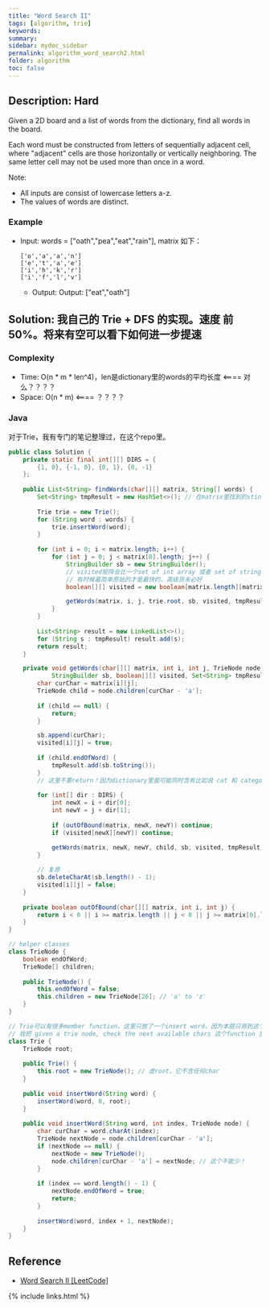 ```yaml
---
title: "Word Search II"
tags: [algorithm, trie]
keywords:
summary:
sidebar: mydoc_sidebar
permalink: algorithm_word_search2.html
folder: algorithm
toc: false
---
```


## Description: Hard
Given a 2D board and a list of words from the dictionary, find all words in the board.

Each word must be constructed from letters of sequentially adjacent cell, where "adjacent" cells are those horizontally or vertically neighboring. The same letter cell may not be used more than once in a word.

Note:
* All inputs are consist of lowercase letters a-z.
* The values of words are distinct.

### Example
* Input: words = ["oath","pea","eat","rain"], matrix 如下：
  ```
  ['o','a','a','n']
  ['e','t','a','e']
  ['i','h','k','r']
  ['i','f','l','v']
  ```
  * Output: Output: ["eat","oath"]

## Solution: 我自己的 Trie + DFS 的实现。速度 前50%。将来有空可以看下如何进一步提速

### Complexity
* Time: O(n * m * len^4)，len是dictionary里的words的平均长度 <==== 对么？？？？
* Space: O(n * m) <==== ？？？？

### Java
对于Trie，我有专门的笔记整理过，在这个repo里。
```java
public class Solution {
    private static final int[][] DIRS = {
        {1, 0}, {-1, 0}, {0, 1}, {0, -1}
    };
    
    public List<String> findWords(char[][] matrix, String[] words) {
        Set<String> tmpResult = new HashSet<>(); // 在matrix里找到的stings要去重！
        
        Trie trie = new Trie();
        for (String word : words) {
            trie.insertWord(word);
        }
        
        for (int i = 0; i < matrix.length; i++) {
            for (int j = 0; j < matrix[0].length; j++) {
                StringBuilder sb = new StringBuilder();
                // visited矩阵会比一个set of int array 或者 set of string 快很多！
                // 有时候最简单原始的才是最快的，高级货未必好
                boolean[][] visited = new boolean[matrix.length][matrix[0].length];

                getWords(matrix, i, j, trie.root, sb, visited, tmpResult);
            }
        }
        
        List<String> result = new LinkedList<>();
        for (String s : tmpResult) result.add(s);
        return result;
    }

    private void getWords(char[][] matrix, int i, int j, TrieNode node, 
            StringBuilder sb, boolean[][] visited, Set<String> tmpResult) {
        char curChar = matrix[i][j];
        TrieNode child = node.children[curChar - 'a'];
        
        if (child == null) {
            return;
        }

        sb.append(curChar);
        visited[i][j] = true;
        
        if (child.endOfWord) {
            tmpResult.add(sb.toString());
        }
        // 这里不要return！因为dictionary里面可能同时含有比如说 cat 和 category
        
        for (int[] dir : DIRS) {
            int newX = i + dir[0];
            int newY = j + dir[1];
            
            if (outOfBound(matrix, newX, newY)) continue;
            if (visited[newX][newY]) continue;

            getWords(matrix, newX, newY, child, sb, visited, tmpResult);
        }
        
        // 复原
        sb.deleteCharAt(sb.length() - 1);
        visited[i][j] = false;
    }
    
    private boolean outOfBound(char[][] matrix, int i, int j) {
        return i < 0 || i >= matrix.length || j < 0 || j >= matrix[0].length;
    }
}

// helper classes
class TrieNode {
    boolean endOfWord;
    TrieNode[] children;
    
    public TrieNode() {
        this.endOfWord = false;
        this.children = new TrieNode[26]; // 'a' to 'z'
    }
}

// Trie可以有很多member function，这里只放了一个insert word，因为本题只用到这个，
// 我把 given a trie node, check the next available chars 这个function 放到 solution class 里去了
class Trie { 
    TrieNode root;
    
    public Trie() {
        this.root = new TrieNode(); // 虚root，它不含任何char
    }
    
    public void insertWord(String word) {
        insertWord(word, 0, root);
    }
    
    public void insertWord(String word, int index, TrieNode node) {
        char curChar = word.charAt(index);
        TrieNode nextNode = node.children[curChar - 'a'];
        if (nextNode == null) {
            nextNode = new TrieNode();
            node.children[curChar - 'a'] = nextNode; // 这个不能少！
        }
        
        if (index == word.length() - 1) {
            nextNode.endOfWord = true;
            return;
        }
        
        insertWord(word, index + 1, nextNode);
    }
}
```

## Reference
* [Word Search II [LeetCode]](https://leetcode.com/problems/word-search-ii/description/)

{% include links.html %}
